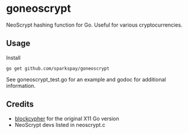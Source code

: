 goneoscrypt
===============

NeoScrypt hashing function for Go. Useful for various cryptocurrencies.

Usage
-----

Install

    go get github.com/sparkspay/goneoscrypt


See goneoscrypt_test.go for an example and godoc for additional information. 


Credits
-------

* [blockcypher](https://github.com/blockcypher) for the original X11 Go version
* NeoScrypt devs listed in neoscrypt.c

